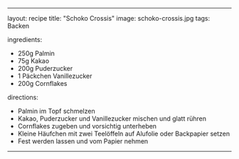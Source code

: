 ---

layout: recipe
title:  "Schoko Crossis"
image: schoko-crossis.jpg
tags: Backen

ingredients:
- 250g Palmin
- 75g Kakao
- 200g Puderzucker
- 1 Päckchen Vanillezucker
- 200g Cornflakes

directions:
- Palmin im Topf schmelzen
- Kakao, Puderzucker und Vanillezucker mischen und glatt rühren
- Cornflakes zugeben und vorsichtig unterheben
- Kleine Häufchen mit zwei Teelöffeln auf Alufolie oder Backpapier setzen
- Fest werden lassen und vom Papier nehmen

---